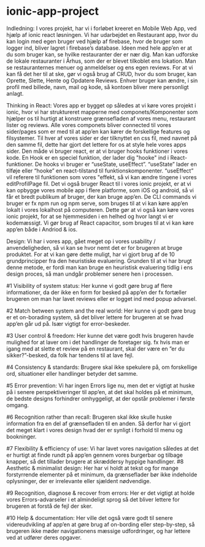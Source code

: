 # ionic-app-project

Indledning:
I vores projekt, har vi i forløbet kreeret en Mobile Web App, ved hjælp af ionic react løsningen. Vi har udarbejdet en Restaurant app, hvor du kan login med egen bruger ved hjælp af firebase, hvor de bruger som logger ind, bliver lagret i firebase’s database. Ideen med hele app’en er at du som bruger kan, se hvilke restauranter der er nær dig. Man kan udforske de lokale restauranter i Århus, som der er blevet tilkoblet ens lokation. Man se restauranternes menuer og anmeldelser og ens egen reviews. For at vi kan få det her til at ske, gør vi også brug af CRUD, hvor du som bruger, kan Oprette, Slette, Hente og Opdatere Reviews. Enhver bruger kan ændre, i sin profil med billede, navn, mail og kode, så kontoen bliver mere personligt anlagt.

Thinking in React:
Vores app er bygget op således at vi køre vores projekt i ionic, hvor vi har struktureret mapperne med componets/Komponenter som hjælper os til hurtigt at konstruere grænsefladen af vores menu, restaurant lister og reviews. Alle vores componets bliver connected til vores sider/pages som er med til at app’en kan kører de forskellige features og filsystemer. Til hver af vores sider er der tilknyttet en css fil, med navnet på den samme fil, dette har gjort det lettere for os at style hele vores apps sider. Den måde vi bruger react, er at vi bruger hooks funktioner i vores kode.
En Hook er en speciel funktion, der lader dig "hooke" ind i React-funktioner. De hooks vi bruger er “useState, useEffect”. “useState” lader en tilføje eller “hooke” en react-tilstand til funktionskomponenter. “useEffect” vil referere til funktionen som vores "effekt, så vi kan ændre tingene i vores editProfilPage fil. Det vi også bruger React til i vores ionic projekt, er at vi kan opbygge vores mobile app i flere platforme, som iOS og android, så vi får et bredt publikum af bruger, der kan bruge app’en. 
De CLI commands vi bruger er fx npm run og npm serve, som bruges til at vi kan køre app’en lokalt i vores lokalhost på computeren. Dette gør at vi også kan køre vores ionic projekt, for at se hjemmesiden i en helhed og hvor langt vi er kodemæssigt. Vi gør brug af React capacitor, som bruges til at vi kan køre app’en både i Andriod & ios.


Design:
Vi har i vores app, gået meget op i vores usability / anvendeligheden, så vi kan se hvor nemt det er for brugeren at bruge produktet. For at vi kan gøre dette muligt, har vi gjort brug af de 10 grundprincipper fra den heuristiske evaluering. Grunden til at vi har brugt denne metode, er fordi man kan bruge en heuristisk evaluering tidlig i ens design proces, så man undgår problemer senere hen i processen.

#1 Visibility of system status:
Her kunne vi godt gøre brug af flere informationer, da der ikke en form for besked på app’en der fx fortæller brugeren om man har lavet reviews eller er logget ind med popup advarsel. 

#2 Match between system and the real world:
Her kunne vi godt gøre brug er et on-borading system, så det bliver lettere for brugeren at se hvad app’en går ud på. Især vigtigt for error-beskeder. 

#3 User control & freedom:
Her kunne det være godt hvis brugeren havde mulighed for at laver om i det handlinger de foretager sig. fx hvis man er igang med at slette et review på en restaurant, skal der være en ”er du sikker?”-besked, da folk har tendens til at lave fejl.

#4 Consistency & standards: 
Brugere skal ikke spekulere på, om forskellige ord, situationer eller handlinger betyder det samme. 

#5 Error prevention: 
Vi har ingen Errors lige nu, men det er vigtigt at huske på i senere perspektiveringer til app’en, at det skal holdes på et minimum, de bedste designs forhindrer omhyggeligt, at der opstår problemer i første omgang.

#6 Recognition rather than recall:
Brugeren skal ikke skulle huske information fra en del af grænsefladen til en anden. Så derfor har vi gjort det meget klart i vores design hvad der er synligt i forhold til menu og bookninger.

#7 Flexibility & efficiency of use:
Vi har lavet vores navigation således at det er hurtigt at finde rundt på app’en gennem vores burgerbar og tilbage knapper, så det tillader brugere at skræddersy hyppige handlinger. 
#8 Aesthetic & minimalist design:
Her har vi holdt at tekst og for mange forstyrrende elementer på et minimum, da grænseflader bør ikke indeholde oplysninger, der er irrelevante eller sjældent nødvendige.

#9 Recognition, diagnose & recover from errors:
Her er det vigtigt at holde vores Errors-advarseler i et almindeligt sprog så det bliver lettere for brugeren at forstå de fejl der sker. 

#10 Help & documentation:
Her ville det også være godt til senere videreudvikling af app’en at gøre brug af on-bording eller step-by-step, så brugeren ikke møder navigationens mæssige udfordringer, og har lettere ved at udfører deres opgaver.


